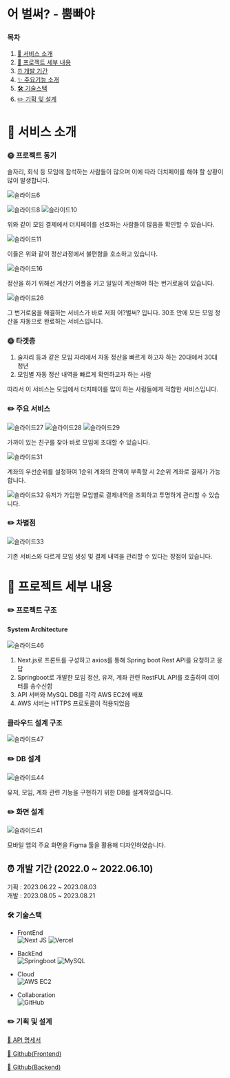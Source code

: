 # 어 벌써? - 뿜빠야

### 목차

1. [🏃 서비스 소개](#-서비스-소개)
2. [🏃 프로젝트 세부 내용](#-프로젝트-세부-내용)
3. [⏰ 개발 기간](#-개발-기간-20220227--20220610)
4. [✨ 주요기능 소개](#-주요기능-소개)
5. [🛠️ 기술스택](#%EF%B8%8F-기술스택)
6. [✏️ 기획 및 설계](#%EF%B8%8F-기획-및-설계)


# 🏃 서비스 소개



### 🌞 프로젝트 동기

술자리, 회식 등 모임에 참석하는 사람들이 많으며 이에 따라 더치페이를 해야 할 상황이 많이 발생합니다.  

![슬라이드6](https://github.com/Fintech-Internship-04/.github/assets/11494592/42f0ee45-c46a-4a66-9ddb-4f6a3a73930b)

![슬라이드8](https://github.com/Fintech-Internship-04/.github/assets/11494592/a94fa2fc-954b-483e-b9b0-26f9496c6edc)
![슬라이드10](https://github.com/Fintech-Internship-04/.github/assets/11494592/27f1b3e4-6bb8-4bdb-9c00-02589feba69b)


위와 같이 모임 결제에서 더치페이를 선호하는 사람들이 많음을 확인할 수 있습니다.  


![슬라이드11](https://github.com/Fintech-Internship-04/.github/assets/11494592/6d8970f7-e5b7-4dd6-821f-f7f11065ca89)


이들은 위와 같이 정산과정에서 불편함을 호소하고 있습니다.  


![슬라이드16](https://github.com/Fintech-Internship-04/.github/assets/11494592/e08d2d96-c07b-4af8-8663-456c6e5bf652)


정산을 하기 위해선 계산기 어플을 키고 일일이 계산해야 하는 번거로움이 있습니다.  


![슬라이드26](https://github.com/Fintech-Internship-04/.github/assets/11494592/bed94cc4-895f-4220-afc3-5767b5fb589f)


그 번거로움을 해결하는 서비스가 바로 저희 어?벌써? 입니다. 30초 안에 모든 모임 정산을 자동으로 완료하는 서비스입니다.  

### 🌞 타겟층

1) 술자리 등과 같은 모임 자리에서 자동 정산을 빠르게 하고자 하는 20대에서 30대 청년
2) 모임별 자동 정산 내역을 빠르게 확인하고자 하는 사람

따라서 이 서비스는 모임에서 더치페이를 많이 하는 사람들에게 적합한 서비스입니다.


### ✏️ 주요 서비스

![슬라이드27](https://github.com/Fintech-Internship-04/.github/assets/11494592/b960f872-24f2-48b2-8f1f-7387548aa971)
![슬라이드28](https://github.com/Fintech-Internship-04/.github/assets/11494592/b6891548-b361-4b7e-8374-b7d18ff5058b)
![슬라이드29](https://github.com/Fintech-Internship-04/.github/assets/11494592/d170d0fc-2395-4478-bd87-27c4ef8104f1)  

가까이 있는 친구를 찾아 바로 모임에 초대할 수 있습니다.  


![슬라이드31](https://github.com/Fintech-Internship-04/.github/assets/11494592/1417f599-f770-4528-8006-77577ddfbb45)  

계좌의 우선순위를 설정하여 1순위 계좌의 잔액이 부족할 시 2순위 계좌로 결제가 가능합니다.

![슬라이드32](https://github.com/Fintech-Internship-04/.github/assets/11494592/2b0112a2-1d74-4668-9841-b394e5616570)
유저가 가입한 모임별로 결제내역을 조회하고 투명하게 관리할 수 있습니다.


### ✏️ 차별점

![슬라이드33](https://github.com/Fintech-Internship-04/.github/assets/11494592/d3226e50-80ea-43ae-b8ca-b1902d9878f2)

기존 서비스와 다르게 모임 생성 및 결제 내역을 관리할 수 있다는 장점이 있습니다.
# 🏃 프로젝트 세부 내용

### ✏️ 프로젝트 구조

#### System Architecture 

![슬라이드46](https://github.com/Fintech-Internship-04/.github/assets/11494592/e553e1fd-2267-4373-b780-f3ce3330bad7)

1. Next.js로 프론트를 구성하고 axios를 통해 Spring boot Rest API를 요청하고 응답
2. Springboot로 개발한 모임 정산, 유저, 계좌 관련 RestFUL API를 호출하여 데이터를 송수신함
3. API 서버와 MySQL DB를 각각 AWS EC2에 배포
4. AWS 서버는 HTTPS 프로토콜이 적용되었음 

### 클라우드 설계 구조
![슬라이드47](https://github.com/Fintech-Internship-04/.github/assets/11494592/c3142c86-30c4-4691-98ca-b8809e5a37b9)

### ✏️ DB 설계

![슬라이드44](https://github.com/Fintech-Internship-04/.github/assets/11494592/f3e5360a-e542-4d02-b5d2-726b155e4996)  

유저, 모임, 계좌 관련 기능을 구현하기 위한 DB를 설계하였습니다.

### ✏️ 화면 설계

![슬라이드41](https://github.com/Fintech-Internship-04/.github/assets/11494592/c79cef06-8fd4-412a-ac14-48455f46a68b)  

모바일 앱의 주요 화면을 Figma 툴을 활용해 디자인하였습니다.


## ⏰ 개발 기간 (2022.0 ~ 2022.06.10)

기획 : 2023.06.22 ~ 2023.08.03    
개발 : 2023.08.05 ~ 2023.08.21


### 🛠️ 기술스택

- FrontEnd   
  ![Next JS](https://img.shields.io/badge/Next-black?style=for-the-badge&logo=next.js&logoColor=white)
  ![Vercel](https://img.shields.io/badge/vercel-%23000000.svg?style=for-the-badge&logo=vercel&logoColor=white)

- BackEnd   
  ![Springboot](https://img.shields.io/badge/spring-%236DB33F.svg?style=for-the-badge&logo=spring&logoColor=white)
  ![MySQL](https://img.shields.io/badge/mysql-%2300f.svg?style=for-the-badge&logo=mysql&logoColor=white)

- Cloud  
  ![AWS EC2](https://img.shields.io/badge/AWS-%23FF9900.svg?style=for-the-badge&logo=amazon-aws&logoColor=white)
  
- Collaboration  
  ![GitHub](https://img.shields.io/badge/github-%23121011.svg?style=for-the-badge&logo=github&logoColor=white)

### ✏️ 기획 및 설계

[📌 API 명세서](https://docs.google.com/spreadsheets/d/14fNcLsGACdjf05tymfdWs0joQEAKalX1WlGWrzz5ALA/edit#gid=14029005)

[📌 Github(Frontend)](https://github.com/2022-1-Capstone-Project/face-your-pace-frontend)

[📌 Github(Backend)](https://github.com/Fintech-Internship-04/Fintech-Internship-04-BE)
